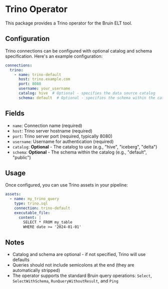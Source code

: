 # Trino Operator

This package provides a Trino operator for the Bruin ELT tool.

## Configuration

Trino connections can be configured with optional catalog and schema specification. Here's an example configuration:

```yaml
connections:
  trino:
    - name: trino-default
      host: trino.example.com
      port: 8080
      username: your_username
      catalog: hive  # Optional - specifies the data source catalog
      schema: default  # Optional - specifies the schema within the catalog
```

## Fields

- `name`: Connection name (required)
- `host`: Trino server hostname (required)
- `port`: Trino server port (required, typically 8080)
- `username`: Username for authentication (required)
- `catalog`: **Optional** - The catalog to use (e.g., "hive", "iceberg", "delta")
- `schema`: **Optional** - The schema within the catalog (e.g., "default", "public")

## Usage

Once configured, you can use Trino assets in your pipeline:

```yaml
assets:
  - name: my_trino_query
    type: trino.sql
    connection: trino-default
    executable_file:
      content: |
        SELECT * FROM my_table
        WHERE date >= '2024-01-01'
```

## Notes

- Catalog and schema are optional - if not specified, Trino will use defaults
- Queries should not include semicolons at the end (they are automatically stripped)
- The operator supports the standard Bruin query operations: `Select`, `SelectWithSchema`, `RunQueryWithoutResult`, and `Ping` 